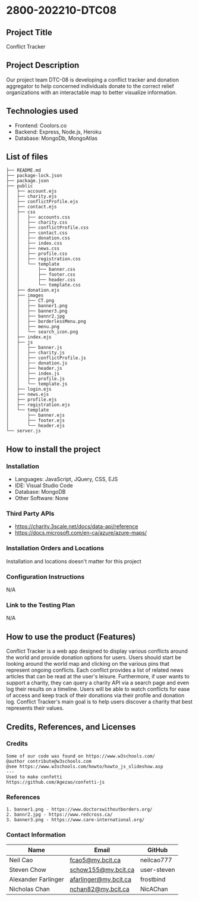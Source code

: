 # 2800-202210-DTC08
## Project Title
Conflict Tracker
## Project Description
Our project team DTC-08 is developing a conflict tracker and donation aggregator to
help concerned individuals donate to the correct relief organizations with an
interactable map to better visualize information.
## Technologies used
- Frontend: Coolors.co
- Backend: Express, Node.js, Heroku
- Database: MongoDb, MongoAtlas
## List of files
    ├── README.md
    ├── package-lock.json
    ├── package.json
    ├── public
    │   ├── account.ejs
    │   ├── charity.ejs
    │   ├── conflictProfile.ejs
    │   ├── contact.ejs
    │   ├── css
    │   │   ├── accounts.css
    │   │   ├── charity.css
    │   │   ├── conflictProfile.css
    │   │   ├── contact.css
    │   │   ├── donation.css
    │   │   ├── index.css
    │   │   ├── news.css
    │   │   ├── profile.css
    │   │   ├── registration.css
    │   │   └── template
    │   │       ├── banner.css
    │   │       ├── footer.css
    │   │       ├── header.css
    │   │       └── template.css
    │   ├── donation.ejs
    │   ├── images
    │   │   ├── CT.png
    │   │   ├── banner1.png
    │   │   ├── banner3.png
    │   │   ├── bannr2.jpg
    │   │   ├── borderlessMenu.png
    │   │   ├── menu.png
    │   │   └── search_icon.png
    │   ├── index.ejs
    │   ├── js
    │   │   ├── banner.js
    │   │   ├── charity.js
    │   │   ├── conflictProfile.js
    │   │   ├── donation.js
    │   │   ├── header.js
    │   │   ├── index.js
    │   │   ├── profile.js
    │   │   └── template.js
    │   ├── login.ejs
    │   ├── news.ejs
    │   ├── profile.ejs
    │   ├── registration.ejs
    │   └── template
    │       ├── banner.ejs
    │       ├── footer.ejs
    │       └── header.ejs
    └── server.js
    
## How to install the project    
### Installation
- Languages: JavaScript, JQuery, CSS, EJS
- IDE: Visual Studio Code
- Database: MongoDB
- Other Software: None
### Third Party APIs
- https://charity.3scale.net/docs/data-api/reference
- https://docs.microsoft.com/en-ca/azure/azure-maps/ 
### Installation Orders and Locations
Installation and locations doesn't matter for this project
### Configuration Instructions
N/A
### Link to the Testing Plan
N/A

## How to use the product (Features)
Conflict Tracker is a web app designed to display various conflicts around the world and provide donation options for users. Users should start be looking around the world map and clicking on the various pins that represent ongoing conflicts. Each conflict provides a list of related news articles that can be read at the user's leisure. Furthermore, if user wants to support a charity, they can query a charity API via a search page and even log their results on a timeline. Users will be able to watch conflicts for ease of access and keep track of their donations via their profile and donation log. Conflict Tracker's main goal is to help users discover a charity that best represents their values.

## Credits, References, and Licenses
### Credits


    Some of our code was found on https://www.w3schools.com/
    @author contribute@w3schools.com
    @see https://www.w3schools.com/howto/howto_js_slideshow.asp
    ---
    Used to make confetti
    https://github.com/Agezao/confetti-js
    
### References
    1. banner1.png - https://www.doctorswithoutborders.org/
    2. bannr2.jpg - https://www.redcross.ca/
    3. banner3.png - https://www.care-international.org/
    
### Contact Information
| Name | Email | GitHub |
| ----------- | ----------- | ----------- |
| Neil Cao | fcao5@my.bcit.ca | neilcao777 |
| Steven Chow | schow155@my.bcit.ca | user-steven |
| Alexander Farlinger | afarlinger@my.bcit.ca | frostbind |
| Nicholas Chan | nchan82@my.bcit.ca | NicAChan  |
